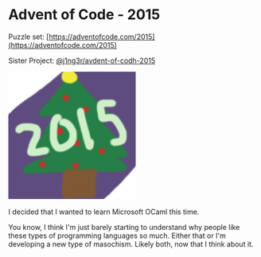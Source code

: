 # Advent of Code - 2015

Puzzle set: [https://adventofcode.com/2015](https://adventofcode.com/2015)

Sister Project: [@j1ng3r/avdent-of-codh-2015](https://github.com/j1ng3r/avdent-of-codh-2015)

![](icon.png)

I decided that I wanted to learn Microsoft OCaml this time.

You know, I think I'm just barely starting to understand why people like these
types of programming languages so much.
Either that or I'm developing a new type of masochism.
Likely both, now that I think about it.

